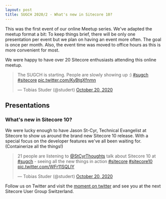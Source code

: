 ```yaml
---
layout: post
title: SUGCH 2020/2 - What's new in Sitecore 10?
---
```


This was the first event of our online Meetup series. We've adapted the meetup format a bit: To keep things brief, there will be only one presentation per event but we plan on having an event more often. The goal is once per month. Also, the event time was moved to office hours as this is more convenient for most.

We were happy to have over 20 Sitecore enthusiasts attending this online meetup.

<blockquote class="twitter-tweet"><p lang="en" dir="ltr">The SUGCH is starting. People are slowly showing up :) <a href="https://twitter.com/hashtag/sugch?src=hash&amp;ref_src=twsrc%5Etfw">#sugch</a> <a href="https://twitter.com/hashtag/sitecore?src=hash&amp;ref_src=twsrc%5Etfw">#sitecore</a> <a href="https://t.co/KyBtgXfnmn">pic.twitter.com/KyBtgXfnmn</a></p>&mdash; Tobias Studer (@studert) <a href="https://twitter.com/studert/status/1318552381693612032?ref_src=twsrc%5Etfw">October 20, 2020</a></blockquote> <script async src="https://platform.twitter.com/widgets.js" charset="utf-8"></script>

## Presentations

### What's new in Sitecore 10?

We were lucky enough to have Jason St-Cyr, Technical Evangelist at Sitecore to show us around the brand new Sitecore 10 release. With a special focus on the developer features we've all been waiting for. (Containerize all the things!)

<blockquote class="twitter-tweet"><p lang="en" dir="ltr">21 people are listening to <a href="https://twitter.com/StCyrThoughts?ref_src=twsrc%5Etfw">@StCyrThoughts</a> talk about Sitecore 10 at <a href="https://twitter.com/hashtag/sugch?src=hash&amp;ref_src=twsrc%5Etfw">#sugch</a> - seeing all the new things in action <a href="https://twitter.com/hashtag/sitecore?src=hash&amp;ref_src=twsrc%5Etfw">#sitecore</a> <a href="https://twitter.com/hashtag/sitecore10?src=hash&amp;ref_src=twsrc%5Etfw">#sitecore10</a> <a href="https://t.co/WFr11SQLIY">pic.twitter.com/WFr11SQLIY</a></p>&mdash; Tobias Studer (@studert) <a href="https://twitter.com/studert/status/1318563139538006020?ref_src=twsrc%5Etfw">October 20, 2020</a></blockquote> <script async src="https://platform.twitter.com/widgets.js" charset="utf-8"></script>

Follow us on Twitter and visit the [moment on twitter](https://twitter.com/i/events/1241853914456240130) and see you at the next Sitecore User Group Switzerland.
